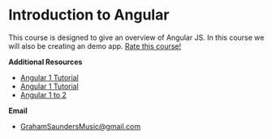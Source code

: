 # Introduction to Angular
This course is designed to give an overview of Angular JS. In this course we will also be creating an demo app. 
[Rate this course!](https://speakerrate.com/talks/69711-introduction-to-angular)
  
  
**Additional Resources**
- [Angular 1 Tutorial](https://docs.angularjs.org/tutorial/index)
- [Angular 1 Tutorial](https://angularjs.org/)
- [Angular 1 to 2](https://angular.io/docs/ts/latest/cookbook/a1-a2-quick-reference.html)


**Email**
- GrahamSaundersMusic@gmail.com



